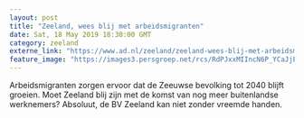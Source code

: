 ```yaml
---
layout: post
title: "Zeeland, wees blij met arbeidsmigranten"
date: Sat, 18 May 2019 18:30:00 GMT
category: zeeland
externe_link: "https://www.ad.nl/zeeland/zeeland-wees-blij-met-arbeidsmigranten~a3a03986/"
feature_image: "https://images3.persgroep.net/rcs/RdPJxxMIIncN6P_YCaJjEq-FQwI/diocontent/144763586/_fitwidth/400/?appId=21791a8992982cd8da851550a453bd7f&quality=0.7"
---
```


Arbeidsmigranten zorgen ervoor dat de Zeeuwse bevolking tot 2040 blijft groeien. Moet Zeeland blij zijn met de komst van nog meer buitenlandse werknemers? Absoluut, de BV Zeeland kan niet zonder vreemde handen.
